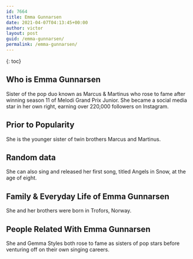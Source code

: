 ```yaml
---
id: 7664
title: Emma Gunnarsen
date: 2021-04-07T04:13:45+00:00
author: victor
layout: post
guid: /emma-gunnarsen/
permalink: /emma-gunnarsen/
---
```



{: toc}


## Who is Emma Gunnarsen



Sister of the pop duo known as Marcus & Martinus who rose to fame after winning season 11 of Melodi Grand Prix Junior. She became a social media star in her own right, earning over 220,000 followers on Instagram. 

                
                
                
## Prior to Popularity



She is the younger sister of twin brothers Marcus and Martinus.

                
                
                
## Random data



She can also sing and released her first song, titled Angels in Snow, at the age of eight.

                
                
                
## Family & Everyday Life of Emma Gunnarsen



She and her brothers were born in Trofors, Norway.

                
                
                
## People Related With Emma Gunnarsen



She and Gemma Styles both rose to fame as sisters of pop stars before venturing off on their own singing careers.

                
              
            
          
          
          